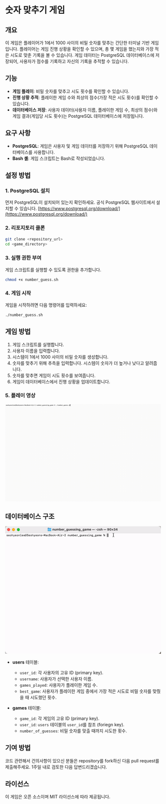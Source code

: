 # 숫자 맞추기 게임

## 개요

이 게임은 플레이어가 1에서 1000 사이의 비밀 숫자를 맞추는 간단한 터미널 기반 게임입니다. 플레이어는 게임 진행 상황을 확인할 수 있으며, 총 몇 게임을 했는지와 가장 적은 시도로 맞춘 기록을 볼 수 있습니다. 게임 데이터는 PostgreSQL 데이터베이스에 저장되어, 사용자가 점수를 기록하고 자신의 기록을 추적할 수 있습니다.

## 기능

- **게임 플레이**: 비밀 숫자를 맞추고 시도 횟수를 확인할 수 있습니다.
- **진행 상황 추적**: 플레이한 게임 수와 최상의 점수(가장 적은 시도 횟수)를 확인할 수 있습니다.
- **데이터베이스 저장**: 사용자 데이터(사용자 이름, 플레이한 게임 수, 최상의 점수)와 게임 결과(게임당 시도 횟수)는 PostgreSQL 데이터베이스에 저장됩니다.

## 요구 사항

- **PostgreSQL**: 게임은 사용자 및 게임 데이터를 저장하기 위해 PostgreSQL 데이터베이스를 사용합니다.
- **Bash 셸**: 게임 스크립트는 Bash로 작성되었습니다.

## 설정 방법

### 1. PostgreSQL 설치

먼저 PostgreSQL이 설치되어 있는지 확인하세요. 공식 PostgreSQL 웹사이트에서 설치할 수 있습니다. [https://www.postgresql.org/download/](https://www.postgresql.org/download/)

### 2. 리포지토리 클론

```bash
git clone <repository_url>
cd <game_directory>
```

### 3. 실행 권한 부여

게임 스크립트를 실행할 수 있도록 권한을 추가합니다.

```bash
chmod +x number_guess.sh
```

### 4. 게임 시작

게임을 시작하려면 다음 명령어를 입력하세요:

```bash
./number_guess.sh
```

## 게임 방법

1. 게임 스크립트를 실행합니다.
2. 사용자 이름을 입력합니다.
3. 시스템이 1에서 1000 사이의 비밀 숫자를 생성합니다.
4. 숫자를 맞추기 위해 추측을 입력합니다. 시스템이 숫자가 더 높거나 낮다고 알려줍니다.
5. 숫자를 맞추면 게임이 시도 횟수를 보여줍니다.
6. 게임이 데이터베이스에서 진행 상황을 업데이트합니다.

### 5. 플레이 영상

![데모 비디오 1: 게임 플레이](demo_gifs/number_guessing_game_demo.gif)

## 데이터베이스 구조

![데모 비디오 2: 데이터베이스 내용](demo_gifs/psql_demo.gif)

- **users** 테이블:

  - `user_id`: 각 사용자의 고유 ID (primary key).
  - `username`: 사용자가 선택한 사용자 이름.
  - `games_played`: 사용자가 플레이한 게임 수.
  - `best_game`: 사용자가 플레이한 게임 중에서 가장 적은 시도로 비밀 숫자를 맞췄을 때 시도했던 횟수.

- **games** 테이블:
  - `game_id`: 각 게임의 고유 ID (primary key).
  - `user_id`: `users` 테이블의 `user_id`를 참조 (foriegn key).
  - `number_of_guesses`: 비밀 숫자를 맞출 때까지 시도한 횟수.

## 기여 방법

코드 관련해서 건의사항이 있으신 분들은 repository를 fork하신 다음 pull request를 제출해주세요.
1주일 내로 검토한 다음 답변드리겠습니다.

## 라이선스

이 게임은 오픈 소스이며 MIT 라이선스에 따라 제공됩니다.

